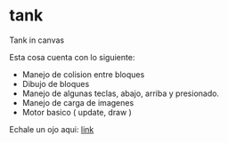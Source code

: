 tank
====

Tank in canvas

Esta cosa cuenta con lo siguiente:
* Manejo de colision entre bloques
* Dibujo de bloques
* Manejo de algunas teclas, abajo, arriba y presionado.
* Manejo de carga de imagenes
* Motor basico ( update, draw )

Echale un ojo aqui: [link]( http://estuardolh.github.io/tank )